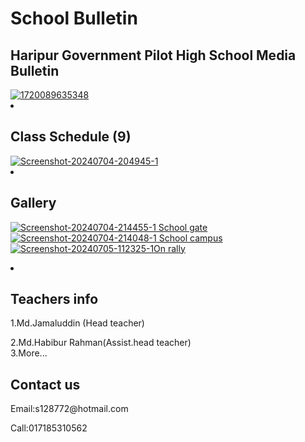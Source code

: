 <h1>School Bulletin </h1> 
<!DOCTYPE html>
<html>
<body>
 <h2>Haripur Government Pilot High School Media Bulletin </h1>
      <a href="https://ibb.co/YbfcJ1r"><img src="https://i.ibb.co/3kSpVjJ/1720089635348.jpg" alt="1720089635348" border="0"></a> 
        <li>
  <h2>Class Schedule (9) </h2>
       <a href="https://ibb.co/mFVs5V6"><img src="https://i.ibb.co/rfRP2R4/Screenshot-20240704-204945-1.png" alt="Screenshot-20240704-204945-1" border="0"></a>
     
 </li>
        <li>
          <h2>Gallery</h2>
            <p>  <a href="https://ibb.co/6XXxNKK"><img src="https://i.ibb.co/bbbZ744/Screenshot-20240704-214455-1.png" alt="Screenshot-20240704-214455-1" border="0"> School gate </a>
 <a href="https://ibb.co/6yPvV2c"><img src="https://i.ibb.co/3TNfGw5/Screenshot-20240704-214048-1.png" alt="Screenshot-20240704-214048-1" border="0"> School campus </a>  
<a href="https://ibb.co/QbJQpC1"><img src="https://i.ibb.co/f1XFqnP/Screenshot-20240705-112325-1.png" alt="Screenshot-20240705-112325-1" border="0">On rally </a>
</p>
        </li>
        <li>
 <h2> Teachers info </h2>
            <p> 1.Md.Jamaluddin (Head teacher)

2.Md.Habibur Rahman(Assist.head teacher)  
3.More...
</p>
        </li>
<h2>Contact us</h2>
<a>Email:s128772@hotmail.com

Call:017185310562
</body>
</html>
